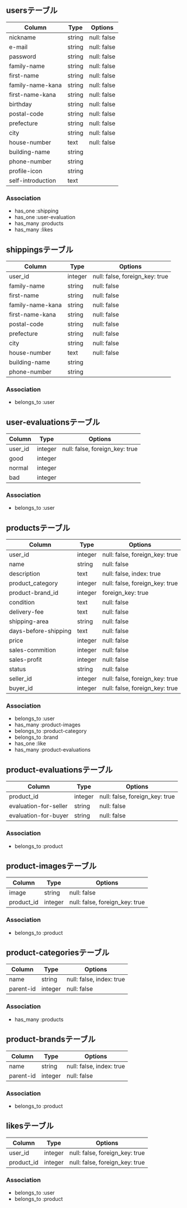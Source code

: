 ## usersテーブル

|Column|Type|Options|
|------|----|-------|
|nickname|string|null: false|
|e-mail|string|null: false|
|password|string|null: false|
|family-name|string|null: false|
|first-name|string|null: false|
|family-name-kana|string|null: false|
|first-name-kana|string|null: false|
|birthday|string|null: false|
|postal-code|string|null: false|
|prefecture|string|null: false|
|city|string|null: false|
|house-number|text|null: false|
|building-name|string||
|phone-number|string||
|profile-icon|string||
|self-introduction|text||

### Association
- has_one :shipping
- has_one :user-evaluation
- has_many :products
- has_many :likes



## shippingsテーブル

|Column|Type|Options|
|------|----|-------|
|user_id|integer|null: false, foreign_key: true|
|family-name|string|null: false|
|first-name|string|null: false|
|family-name-kana|string|null: false|
|first-name-kana|string|null: false|
|postal-code|string|null: false|
|prefecture|string|null: false|
|city|string|null: false|
|house-number|text|null: false|
|building-name|string||
|phone-number|string||

### Association
- belongs_to :user




## user-evaluationsテーブル

|Column|Type|Options|
|------|----|-------|
|user_id|integer|null: false, foreign_key: true|
|good|integer||
|normal|integer||
|bad|integer||

### Association
- belongs_to :user



## productsテーブル

|Column|Type|Options|
|------|----|-------|
|user_id|integer|null: false, foreign_key: true|
|name|string|null: false|
|description|text|null: false, index: true|
|product_category|integer|null: false, foreign_key: true|
|product-brand_id|integer|foreign_key: true|
|condition|text|null: false|
|delivery-fee|text|null: false|
|shipping-area|string|null: false|
|days-before-shipping|text|null: false|
|price|integer|null: false|
|sales-commition|integer|null: false|
|sales-profit|integer|null: false|
|status|string|null: false|
|seller_id|integer|null: false, foreign_key: true|
|buyer_id|integer|null: false, foreign_key: true|

### Association
- belongs_to :user
- has_many :product-images
- belongs_to :product-category
- belongs_to :brand
- has_one :like
- has_many :product-evaluations




## product-evaluationsテーブル

|Column|Type|Options|
|------|----|-------|
|product_id|integer|null: false, foreign_key: true|
|evaluation-for-seller|string|null: false|
|evaluation-for-buyer|string|null: false|

### Association
- belongs_to :product




## product-imagesテーブル

|Column|Type|Options|
|------|----|-------|
|image|string|null: false|
|product_id|integer|null: false, foreign_key: true|

### Association
- belongs_to :product



## product-categoriesテーブル

|Column|Type|Options|
|------|----|-------|
|name|string|null: false, index: true|
|parent-id|integer|null: false|

### Association
- has_many :products



## product-brandsテーブル

|Column|Type|Options|
|------|----|-------|
|name|string|null: false, index: true|
|parent-id|integer|null: false|

### Association
- belongs_to :product



## likesテーブル

|Column|Type|Options|
|------|----|-------|
|user_id|integer|null: false, foreign_key: true|
|product_id|integer|null: false, foreign_key: true|

### Association
- belongs_to :user
- belongs_to :product
